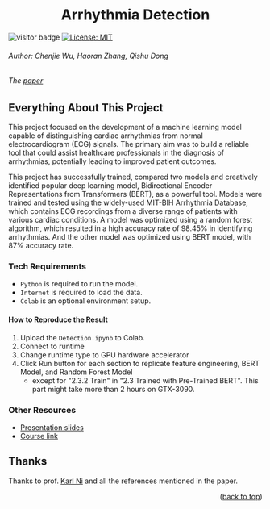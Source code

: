 <a name="readme-top"></a>
<div align="center">
<h1 align="center">Arrhythmia Detection</h1>
</div>

![visitor badge](https://visitor-badge.glitch.me/badge?page_id=hrcheung.arrhythmia-detection&left_color=green&right_color=red)
[![License: MIT](https://img.shields.io/badge/License-MIT-yellow.svg)](./LICENSE)

###### Author: Chenjie Wu, Haoran Zhang, Qishu Dong 

###### The [paper](./final%20write-up.pdf)

## Everything About This Project

This project focused on the development of a machine learning model capable of distinguishing cardiac arrhythmias from normal electrocardiogram (ECG) signals. The primary aim was to build a reliable tool that could assist healthcare professionals in the diagnosis of arrhythmias, potentially leading to improved patient outcomes.

This project has successfully trained, compared two models and creatively identified popular deep learning model, Bidirectional Encoder Representations from Transformers (BERT), as a powerful tool. Models were trained and tested using the widely-used MIT-BIH Arrhythmia Database, which contains ECG recordings from a diverse range of patients with various cardiac conditions. A model was optimized using a random forest algorithm, which resulted in a high accuracy rate of 98.45\% in identifying arrhythmias. And the other model was optimized using BERT model, with 87\% accuracy rate. 


### Tech Requirements

- `Python` is required to run the model. 
- `Internet` is required to load the data. 
- `Colab` is an optional environment setup.

#### How to Reproduce the Result

1. Upload the `Detection.ipynb` to Colab.
2. Connect to runtime
3. Change runtime type to GPU hardware accelerator
4. Click Run button for each section to replicate feature engineering, BERT Model, and Random Forest Model
	- except for "2.3.2 Train" in "2.3 Trained with Pre-Trained BERT". This part might take more than 2 hours on GTX-3090.

### Other Resources
- [Presentation slides](https://docs.google.com/presentation/d/1DMAFFwFVI51kP_uvz7dtNAUy-8maEmEhzy5W9C0D0yg/edit#slide=id.p)
- [Course link](https://course.ccs.neu.edu/cs6220/data-mining/)


## Thanks

Thanks to prof. [Karl Ni](https://github.com/kni-neu) and all the references mentioned in the paper. <br>

<p align="right">(<a href="#readme-top">back to top</a>)</p>
